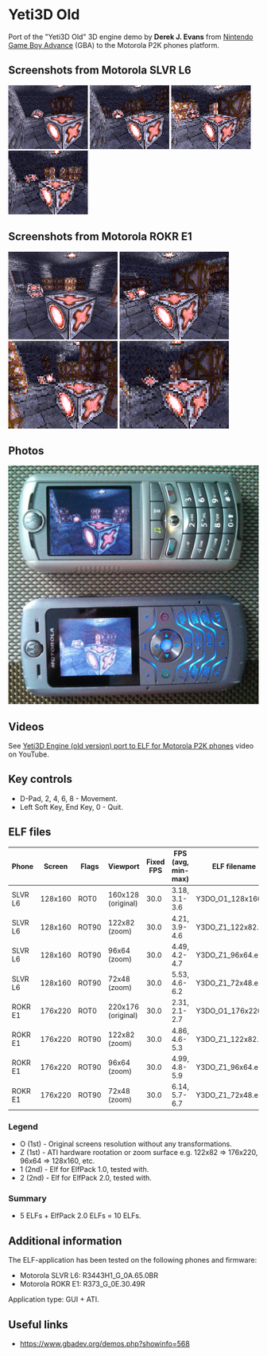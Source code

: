 Yeti3D Old
==========

Port of the "Yeti3D Old" 3D engine demo by **Derek J. Evans** from [Nintendo Game Boy Advance](https://en.wikipedia.org/wiki/Game_Boy_Advance) (GBA) to the Motorola P2K phones platform.

## Screenshots from Motorola SLVR L6

![Screenshot of Yeti3D Old from Motorola L6 1](../images/Screenshot_Yeti3D_Old_L6_1.png) ![Screenshot of Yeti3D Old from Motorola L6 2](../images/Screenshot_Yeti3D_Old_L6_2.png) ![Screenshot of Yeti3D Old from Motorola L6 3](../images/Screenshot_Yeti3D_Old_L6_3.png) ![Screenshot of Yeti3D Old from Motorola L6 4](../images/Screenshot_Yeti3D_Old_L6_4.png)

## Screenshots from Motorola ROKR E1

![Screenshot of Yeti3D Old from Motorola E1 1](../images/Screenshot_Yeti3D_Old_E1_1.png) ![Screenshot of Yeti3D Old from Motorola E1 2](../images/Screenshot_Yeti3D_Old_E1_2.png) ![Screenshot of Yeti3D Old from Motorola E1 3](../images/Screenshot_Yeti3D_Old_E1_3.png) ![Screenshot of Yeti3D Old from Motorola E1 4](../images/Screenshot_Yeti3D_Old_E1_4.png)

## Photos

![Photo of Yeti3D Old on Motorola L6 and Motorola E1 1](../images/Photo_Yeti3D_Old_L6_E1_1.jpg)

## Videos

See [Yeti3D Engine (old version) port to ELF for Motorola P2K phones](https://www.youtube.com/watch?v=qHC2QYrFZlk) video on YouTube.

## Key controls

* D-Pad, 2, 4, 6, 8 - Movement.
* Left Soft Key, End Key, 0 - Quit.

## ELF files

| Phone   | Screen  | Flags | Viewport           | Fixed FPS  | FPS (avg, min-max) | ELF filename        |
| ---     | ---     | ---   | ---                | ---        | ---                |---                  |
| SLVR L6 | 128x160 | ROT0  | 160x128 (original) | 30.0       | 3.18, 3.1-3.6      | Y3DO_O1_128x160.elf |
| SLVR L6 | 128x160 | ROT90 | 122x82 (zoom)      | 30.0       | 4.21, 3.9-4.6      | Y3DO_Z1_122x82.elf  |
| SLVR L6 | 128x160 | ROT90 | 96x64 (zoom)       | 30.0       | 4.49, 4.2-4.7      | Y3DO_Z1_96x64.elf   |
| SLVR L6 | 128x160 | ROT90 | 72x48 (zoom)       | 30.0       | 5.53, 4.6-6.2      | Y3DO_Z1_72x48.elf   |
| ROKR E1 | 176x220 | ROT0  | 220x176 (original) | 30.0       | 2.31, 2.1-2.7      | Y3DO_O1_176x220.elf |
| ROKR E1 | 176x220 | ROT90 | 122x82 (zoom)      | 30.0       | 4.86, 4.6-5.3      | Y3DO_Z1_122x82.elf  |
| ROKR E1 | 176x220 | ROT90 | 96x64 (zoom)       | 30.0       | 4.99, 4.8-5.9      | Y3DO_Z1_96x64.elf   |
| ROKR E1 | 176x220 | ROT90 | 72x48 (zoom)       | 30.0       | 6.14, 5.7-6.7      | Y3DO_Z1_72x48.elf   |

### Legend

* O (1st) - Original screens resolution without any transformations.
* Z (1st) - ATI hardware rootation or zoom surface e.g. 122x82 => 176x220, 96x64 => 128x160, etc.
* 1 (2nd) - Elf for ElfPack 1.0, tested with.
* 2 (2nd) - Elf for ElfPack 2.0, tested with.

### Summary

* 5 ELFs + ElfPack 2.0 ELFs = 10 ELFs.

## Additional information

The ELF-application has been tested on the following phones and firmware:

* Motorola SLVR L6: R3443H1_G_0A.65.0BR
* Motorola ROKR E1: R373_G_0E.30.49R

Application type: GUI + ATI.

## Useful links

* https://www.gbadev.org/demos.php?showinfo=568
